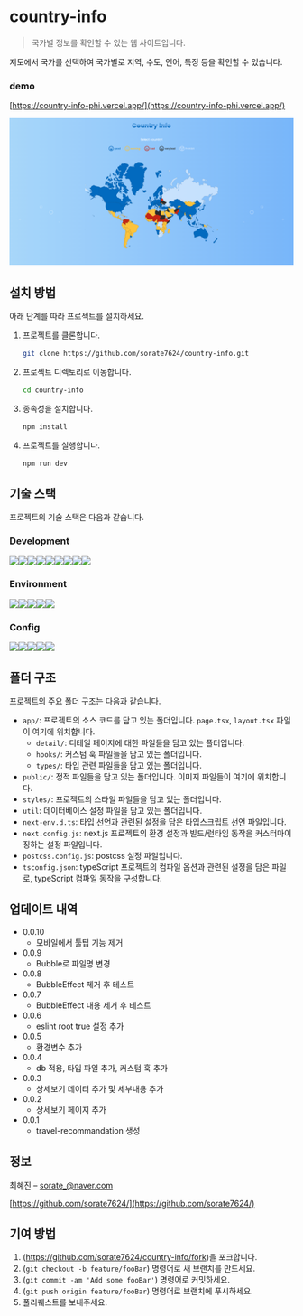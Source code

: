 # country-info

> 국가별 정보를 확인할 수 있는 웹 사이트입니다.

지도에서 국가를 선택하여 국가별로 지역, 수도, 언어, 특징 등을 확인할 수 있습니다.

### demo

[https://country-info-phi.vercel.app/](https://country-info-phi.vercel.app/)

![country-info](./country-info.png)

## 설치 방법

아래 단계를 따라 프로젝트를 설치하세요.

1. 프로젝트를 클론합니다.

   ```bash
   git clone https://github.com/sorate7624/country-info.git
   ```

2. 프로젝트 디렉토리로 이동합니다.

   ```bash
   cd country-info
   ```

3. 종속성을 설치합니다.

   ```bash
   npm install
   ```

4. 프로젝트를 실행합니다.
   ```bash
   npm run dev
   ```

## 기술 스택

프로젝트의 기술 스택은 다음과 같습니다.

### Development

<div style="display: flex">
  <img src="https://img.shields.io/badge/next.js-000000?style=for-the-badge&logo=next.js&logoColor=white">
  <img src="https://img.shields.io/badge/typescript-3178C6?style=for-the-badge&logo=typescript&logoColor=white">
  <img src="https://img.shields.io/badge/scss-CC6699?style=for-the-badge&logo=scss&logoColor=white">
  <img src="https://img.shields.io/badge/animate.css-FCE5CD?style=for-the-badge&logo=animate.css&logoColor=341C75">
  <img src="https://img.shields.io/badge/fontawesome-528DD7?style=for-the-badge&logo=fontawesome&logoColor=white">
  <br/>
  <img src="https://img.shields.io/badge/react custom hook-79E3EB?style=for-the-badge&logo=reactCustomHook&logoColor=white">
  <img src="https://img.shields.io/badge/react svg worldmap-0E9017?style=for-the-badge&logo=reactSvgWorldmap&logoColor=white">
  <img src="https://img.shields.io/badge/country locale map-7B38BA?style=for-the-badge&logo=countryLocaleMap&logoColor=white">
  <img src="https://img.shields.io/badge/react device detect-F1E05A?style=for-the-badge&logo=reactDeviceDetect&logoColor=white">
  <br/>
</div>

### Environment

<div style="display: flex">
  <img src="https://img.shields.io/badge/visual studio code-007ACC?style=for-the-badge&logo=visualstudiocode&logoColor=white">
  <img src="https://img.shields.io/badge/git-F05032?style=for-the-badge&logo=git&logoColor=white">
  <img src="https://img.shields.io/badge/github-181717?style=for-the-badge&logo=github&logoColor=white">
  <img src="https://img.shields.io/badge/vercel-000000?style=for-the-badge&logo=vercel&logoColor=white">
  <img src="https://img.shields.io/badge/mongodb-47A248?style=for-the-badge&logo=mongodb&logoColor=white">
  <br/>
</div>

### Config

<div style="display: flex">
  <img src="https://img.shields.io/badge/npm-CB3837?style=for-the-badge&logo=npm&logoColor=white">
  <img src="https://img.shields.io/badge/postcss-DD3A0A?style=for-the-badge&logo=postcss&logoColor=white">
  <img src="https://img.shields.io/badge/next env-ECD53F?style=for-the-badge&logo=nextEnv&logoColor=white">
  <img src="https://img.shields.io/badge/next config-000000?style=for-the-badge&logo=nextConfig&logoColor=white">
  <img src="https://img.shields.io/badge/tsconfig-3178C6?style=for-the-badge&logo=tsconfig&logoColor=white">
  <br/>
</div>

## 폴더 구조

프로젝트의 주요 폴더 구조는 다음과 같습니다.

- `app/`: 프로젝트의 소스 코드를 담고 있는 폴더입니다. `page.tsx`, `layout.tsx` 파일이 여기에 위치합니다.
  - `detail/`: 디테일 페이지에 대한 파일들을 담고 있는 폴더입니다.
  - `hooks/`: 커스텀 훅 파일들을 담고 있는 폴더입니다.
  - `types/`: 타입 관련 파일들을 담고 있는 폴더입니다.
- `public/`: 정적 파일들을 담고 있는 폴더입니다. 이미지 파일들이 여기에 위치합니다.
- `styles/`: 프로젝트의 스타일 파일들을 담고 있는 폴더입니다.
- `util`: 데이터베이스 설정 파일을 담고 있는 폴더입니다.
- `next-env.d.ts`: 타입 선언과 관련된 설정을 담은 타입스크립트 선언 파일입니다.
- `next.config.js`: next.js 프로젝트의 환경 설정과 빌드/런타임 동작을 커스터마이징하는 설정 파일입니다.
- `postcss.config.js`: postcss 설정 파일입니다.
- `tsconfig.json`: typeScript 프로젝트의 컴파일 옵션과 관련된 설정을 담은 파일로, typeScript 컴파일 동작을 구성합니다.

## 업데이트 내역

- 0.0.10
  - 모바일에서 툴팁 기능 제거
- 0.0.9
  - Bubble로 파일명 변경
- 0.0.8
  - BubbleEffect 제거 후 테스트
- 0.0.7
  - BubbleEffect 내용 제거 후 테스트
- 0.0.6
  - eslint root true 설정 추가
- 0.0.5
  - 환경변수 추가
- 0.0.4
  - db 적용, 타입 파일 추가, 커스텀 훅 추가
- 0.0.3
  - 상세보기 데이터 추가 및 세부내용 추가
- 0.0.2
  - 상세보기 페이지 추가
- 0.0.1
  - travel-recommandation 생성

## 정보

최혜진 – sorate_@naver.com

[https://github.com/sorate7624/](https://github.com/sorate7624/)

## 기여 방법

1. (<https://github.com/sorate7624/country-info/fork>)을 포크합니다.
2. (`git checkout -b feature/fooBar`) 명령어로 새 브랜치를 만드세요.
3. (`git commit -am 'Add some fooBar'`) 명령어로 커밋하세요.
4. (`git push origin feature/fooBar`) 명령어로 브랜치에 푸시하세요.
5. 풀리퀘스트를 보내주세요.
